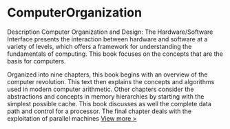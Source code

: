 # ComputerOrganization
Description
Computer Organization and Design: The Hardware/Software Interface presents the interaction between hardware and software at a variety of levels, which offers a framework for understanding the fundamentals of computing. This book focuses on the concepts that are the basis for computers.

Organized into nine chapters, this book begins with an overview of the computer revolution. This text then explains the concepts and algorithms used in modern computer arithmetic. Other chapters consider the abstractions and concepts in memory hierarchies by starting with the simplest possible cache. This book discusses as well the complete data path and control for a processor. The final chapter deals with the exploitation of parallel machines
[View more >](https://www.bookdepository.com/Computer-Organization-and-Design-ARM-Edition-David-A.-Patterson/9780128017333?redirected=true&utm_medium=Google&utm_campaign=Base3&utm_source=TR&utm_content=Computer-Organization-and-Design-ARM-Edition&selectCurrency=USD&w=AFD5AU99Z1NTCLA8038C&pdg=pla-297612067635:kwd-297612067635:cmp-869891249:adg-40553778421:crv-203872411587:pid-9780128017333:dev-c&gclid=Cj0KCQiAtvPjBRDPARIsAJfZz0qeuDGQAGLa97NKwXLWp0tmhr773R6X0OmvbPDQZNDsKsHr65_Ouo8aAgV_EALw_wcB)



